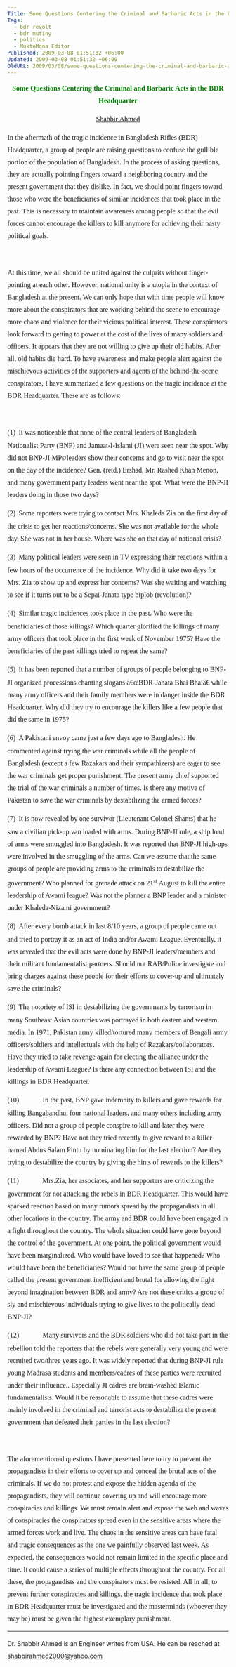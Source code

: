 ```yaml
---
Title: Some Questions Centering the Criminal and Barbaric Acts in the BDR Headquarter
Tags:
  - bdr revolt
  - bdr mutiny
  - politics
  - MuktoMona Editor
Published: 2009-03-08 01:51:32 +06:00
Updated: 2009-03-08 01:51:32 +06:00
OldURL: 2009/03/08/some-questions-centering-the-criminal-and-barbaric-acts-in-the-bdr-headquarter/
---
```


<p class="MsoNormal" style="line-height: 200%;" align="center"><strong><span style="font-size: 12pt; font-family: Verdana;"><span style="color: #008000;">Some Questions Centering the Criminal and Barbaric Acts in the BDR Headquarter</span></span></strong><span style="color: #008000; font-family: Verdana;"> </span></p>
<p class="MsoNormal" style="line-height: 200%;" align="center"><a href="https://gold.mukto-mona.com/Articles/shabbir/index.html"><span style="font-size: 12pt; font-family: Verdana;">Shabbir Ahmed</span><span style="font-family: Verdana;"> </span></a></p>
<p class="MsoNormal" style="line-height: 200%;"><span style="font-size: 12pt; font-family: Verdana;">In the aftermath of the tragic incidence in Bangladesh Rifles (BDR) Headquarter, a group of people are raising questions to confuse the gullible portion of the population of Bangladesh. In the process of asking questions, they are actually pointing fingers toward a neighboring country and the present government that they dislike. In fact, we should point fingers toward those who were the beneficiaries of similar incidences that took place in the past. This is necessary to maintain awareness among people so that the evil forces cannot encourage the killers to kill anymore for achieving their nasty political goals. </span></p>
<p class="MsoNormal" style="line-height: 200%;"><span style="font-size: 12pt; font-family: Verdana;"> </span><span style="font-family: Verdana;"> </span></p>
<p class="MsoNormal" style="line-height: 200%;"><span style="font-size: 12pt; font-family: Verdana;">At this time, we all should be united against the culprits without finger-pointing at each other. However, national unity is a utopia in the context of Bangladesh at the present. We can only hope that with time people will know more about the conspirators that are working behind the scene to encourage more chaos and violence for their vicious political interest. These conspirators look forward to getting to power at the cost of the lives of many soldiers and officers. It appears that they are not willing to give up their old habits. After all, old habits die hard. To have awareness and make people alert against the mischievous activities of the supporters and agents of the behind-the-scene conspirators, I have summarized a few questions on the tragic incidence at the BDR Headquarter. These are as follows:</span><span style="font-family: Verdana;"> </span></p>
<p class="MsoNormal" style="line-height: 200%;"><span style="font-size: 12pt; font-family: Verdana;"> </span><span style="font-family: Verdana;"> </span></p>
<p class="MsoListParagraphCxSpFirst" style="line-height: 200%;"><span style="font-family: Verdana;"><span style="font-size: 12pt;">(1)</span></span><span style="font-weight: normal; font-size: 7pt; font-style: normal; font-family: Verdana; font-variant: normal;">   </span><span style="font-size: 12pt;"><span style="font-family: Verdana;">It was noticeable that none of the central leaders of Bangladesh Nationalist Party (BNP) and Jamaat-I-Islami (JI) were seen near the spot. Why did not BNP-JI MPs/leaders show their concerns and go to visit near the spot on the day of the incidence? Gen. (retd.) Ershad, Mr. Rashed Khan Menon, and many government party leaders went near the spot. What were the BNP-JI leaders doing in those two days?</span></span><span style="font-family: Verdana;"> </span></p>
<p class="MsoListParagraphCxSpMiddle" style="line-height: 200%;"><span style="font-family: Verdana;"><span style="font-size: 12pt;">(2)</span></span><span style="font-weight: normal; font-size: 7pt; font-style: normal; font-family: Verdana; font-variant: normal;">   </span><span style="font-size: 12pt;"><span style="font-family: Verdana;">Some reporters were trying to contact Mrs. Khaleda Zia on the first day of the crisis to get her reactions/concerns. She was not available for the whole day. She was not in her house. Where was she on that day of national crisis? </span></span></p>
<p class="MsoListParagraphCxSpMiddle" style="line-height: 200%;"><span style="font-family: Verdana;"><span style="font-size: 12pt;">(3)</span></span><span style="font-weight: normal; font-size: 7pt; font-style: normal; font-family: Verdana; font-variant: normal;">   </span><span style="font-size: 12pt;"><span style="font-family: Verdana;">Many political leaders were seen in TV expressing their reactions within a few hours of the occurrence of the incidence. Why did it take two days for Mrs. Zia to show up and express her concerns? Was she waiting and watching to see if it turns out to be a Sepai-Janata type biplob (revolution)?</span></span><span style="font-family: Verdana;"> </span></p>
<p class="MsoListParagraphCxSpMiddle" style="line-height: 200%;"><span style="font-family: Verdana;"><span style="font-size: 12pt;">(4)</span></span><span style="font-weight: normal; font-size: 7pt; font-style: normal; font-family: Verdana; font-variant: normal;">   </span><span style="font-size: 12pt;"><span style="font-family: Verdana;">Similar tragic incidences took place in the past. Who were the beneficiaries of those killings? Which quarter glorified the killings of many army officers that took place in the first week of November 1975? Have the beneficiaries of the past killings tried to repeat the same?</span></span><span style="font-family: Verdana;"> </span></p>
<p class="MsoListParagraphCxSpMiddle" style="line-height: 200%;"><span style="font-family: Verdana;"><span style="font-size: 12pt;">(5)</span></span><span style="font-weight: normal; font-size: 7pt; font-style: normal; font-family: Verdana; font-variant: normal;">   </span><span style="font-size: 12pt;"><span style="font-family: Verdana;">It has been reported that a number of groups of people belonging to BNP-JI organized processions chanting slogans â€œBDR-Janata Bhai Bhaiâ€ while many army officers and their family members were in danger inside the BDR Headquarter. Why did they try to encourage the killers like a few people that did the same in 1975?</span></span><span style="font-family: Verdana;"> </span></p>
<p class="MsoListParagraphCxSpMiddle" style="line-height: 200%;"><span style="font-family: Verdana;"><span style="font-size: 12pt;">(6)</span></span><span style="font-weight: normal; font-size: 7pt; font-style: normal; font-family: Verdana; font-variant: normal;">   </span><span style="font-size: 12pt;"><span style="font-family: Verdana;">A Pakistani envoy came just a few days ago to Bangladesh. He commented against trying the war criminals while all the people of Bangladesh (except a few Razakars and their sympathizers) are eager to see the war criminals get proper punishment. The present army chief supported the trial of the war criminals a number of times. Is there any motive of Pakistan to save the war criminals by destabilizing the armed forces?</span></span><span style="font-family: Verdana;"> </span></p>
<p class="MsoListParagraphCxSpMiddle" style="line-height: 200%;"><span style="font-family: Verdana;"><span style="font-size: 12pt;">(7)</span></span><span style="font-weight: normal; font-size: 7pt; font-style: normal; font-family: Verdana; font-variant: normal;">   </span><span style="font-size: 12pt;"><span style="font-family: Verdana;">It is now revealed by one survivor (Lieutenant Colonel Shams) that he saw a civilian pick-up van loaded with arms. During BNP-JI rule, a ship load of arms were smuggled into Bangladesh. It was reported that BNP-JI high-ups were involved in the smuggling of the arms. Can we assume that the same groups of people are providing arms to the criminals to destabilize the government? Who planned for grenade attack on 21<sup>st</sup> August to kill the entire leadership of Awami league? Was not the planner a BNP leader and a minister under Khaleda-Nizami government?</span></span><span style="font-family: Verdana;"> </span></p>
<p class="MsoListParagraphCxSpMiddle" style="line-height: 200%;"><span style="font-family: Verdana;"><span style="font-size: 12pt;">(8)</span></span><span style="font-weight: normal; font-size: 7pt; font-style: normal; font-family: Verdana; font-variant: normal;">   </span><span style="font-size: 12pt;"><span style="font-family: Verdana;">After every bomb attack in last 8/10 years, a group of people came out and tried to portray it as an act of India and/or Awami League. Eventually, it was revealed that the evil acts were done by BNP-JI leaders/members and their militant fundamentalist partners. Should not RAB/Police investigate and bring charges against these people for their efforts to cover-up and ultimately save the criminals?</span></span><span style="font-family: Verdana;"> </span></p>
<p class="MsoListParagraphCxSpMiddle" style="line-height: 200%;"><span style="font-family: Verdana;"><span style="font-size: 12pt;">(9)</span></span><span style="font-weight: normal; font-size: 7pt; font-style: normal; font-family: Verdana; font-variant: normal;">   </span><span style="font-size: 12pt;"><span style="font-family: Verdana;">The notoriety of ISI in destabilizing the governments by terrorism in many Southeast Asian countries was portrayed in both eastern and western media. In 1971, Pakistan army killed/tortured many members of Bengali army officers/soldiers and intellectuals with the help of Razakars/collaborators. Have they tried to take revenge again for electing the alliance under the leadership of Awami League? Is there any connection between ISI and the killings in BDR Headquarter.</span></span><span style="font-family: Verdana;"> </span></p>
<p class="MsoListParagraphCxSpMiddle" style="line-height: 200%;"><span style="font-family: Verdana;"><span style="font-size: 12pt;">(10)</span></span><span style="font-weight: normal; font-size: 7pt; font-style: normal; font-family: Verdana; font-variant: normal;">                       </span><span style="font-size: 12pt;"><span style="font-family: Verdana;">In the past, BNP gave indemnity to killers and gave rewards for killing Bangabandhu, four national leaders, and many others including army officers. Did not a group of people conspire to kill and later they were rewarded by BNP? Have not they tried recently to give reward to a killer named Abdus Salam Pintu by nominating him for the last election? Are they trying to destabilize the country by giving the hints of rewards to the killers?</span></span><span style="font-family: Verdana;"> </span></p>
<p class="MsoListParagraphCxSpMiddle" style="line-height: 200%;"><span style="font-family: Verdana;"><span style="font-size: 12pt;">(11)</span></span><span style="font-weight: normal; font-size: 7pt; font-style: normal; font-family: Verdana; font-variant: normal;">                       </span><span style="font-size: 12pt;"><span style="font-family: Verdana;">Mrs.Zia, her associates, and her supporters are criticizing the government for not attacking the rebels in BDR Headquarter. This would have sparked reaction based on many rumors spread by the propagandists in all other locations in the country. The army and BDR could have been engaged in a fight throughout the country. The whole situation could have gone beyond the control of the government. At one point, the political government would have been marginalized. Who would have loved to see that happened? Who would have been the beneficiaries? Would not have the same group of people called the present government inefficient and brutal for allowing the fight beyond imagination between BDR and army? Are not these critics a group of sly and mischievous individuals trying to give lives to the politically dead BNP-JI?</span></span><span style="font-family: Verdana;"> </span></p>
<p class="MsoListParagraphCxSpLast" style="line-height: 200%;"><span style="font-family: Verdana;"><span style="font-size: 12pt;">(12)</span></span><span style="font-weight: normal; font-size: 7pt; font-style: normal; font-family: Verdana; font-variant: normal;">                       </span><span style="font-size: 12pt;"><span style="font-family: Verdana;">Many survivors and the BDR soldiers who did not take part in the rebellion told the reporters that the rebels were generally very young and were recruited two/three years ago. It was widely reported that during BNP-JI rule young Madrasa students and members/cadres of these parties were recruited under their influence.. Especially JI cadres are brain-washed Islamic fundamentalists. Would it be reasonable to assume that these cadres were mainly involved in the criminal and terrorist acts to destabilize the present government that defeated their parties in the last election?</span></span><span style="font-family: Verdana;"> </span></p>
<p class="MsoNormal" style="line-height: 200%;"><span style="font-size: 12pt; font-family: Verdana;"> </span><span style="font-family: Verdana;"> </span></p>
<p class="MsoNormal" style="line-height: 200%;"><span style="font-size: 12pt; font-family: Verdana;">The aforementioned questions I have presented here to try to prevent the propagandists in their efforts to cover up and conceal the brutal acts of the criminals. If we do not protest and expose the hidden agenda of the propagandists, they will continue covering up and will encourage more conspiracies and killings. We must remain alert and expose the web and waves of conspiracies the conspirators spread even in the sensitive areas where the armed forces work and live. The chaos in the sensitive areas can have fatal and tragic consequences as the one we painfully observed last week. As expected, the consequences would not remain limited in the specific place and time. It could cause a series of multiple effects throughout the country. For all these, the propagandists and the conspirators must be resisted. All in all, to prevent further conspiracies and killings, the tragic incidence that took place in BDR Headquarter must be investigated and the masterminds (whoever they may be) must be given the highest exemplary punishment.   </span></p>

<hr />
<p class="MsoNormal" style="line-height: 200%;">Dr. Shabbir Ahmed is an Engineer writes from USA. He can be reached at <a href="mailto:shabbirahmed2000@yahoo.com">shabbirahmed2000@yahoo.com</a></p>
